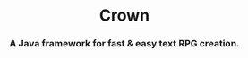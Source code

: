 <h1 align="center">Crown</h1>

<h3 align="center">A Java framework for fast &amp; easy text RPG creation.</h3>
